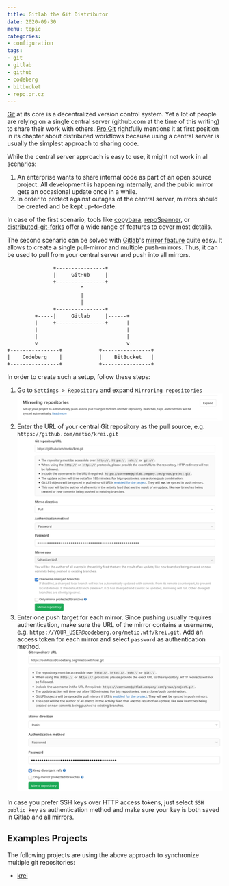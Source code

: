 ```yaml
---
title: Gitlab the Git Distributor
date: 2020-09-30
menu: topic
categories:
- configuration
tags:
- git
- gitlab
- github
- codeberg
- bitbucket
- repo.or.cz
---
```


[Git](https://git-scm.com/) at its core is a decentralized version control system. Yet a lot of people are relying on a single central server (github.com at the time of this writing) to share their work with others. [Pro Git](https://git-scm.com/book/en/v2/Distributed-Git-Distributed-Workflows) rightfully mentions it at first position in its chapter about distributed workflows because using a central server is usually the simplest approach to sharing code.

While the central server approach is easy to use, it might not work in all scenarios:

1. An enterprise wants to share internal code as part of an open source project. All development is happening internally, and the public mirror gets an occasional update once in a while.
2. In order to protect against outages of the central server, mirrors should be created and be kept up-to-date.

In case of the first scenario, tools like [copybara](https://github.com/google/copybara), [repoSpanner](https://github.com/repoSpanner/repoSpanner), or [distributed-git-forks](https://github.com/google/distributed-git-forks) offer a wide range of features to cover most details.

The second scenario can be solved with [Gitlab](https://gitlab.com)'s [mirror feature](https://docs.gitlab.com/ee/user/project/repository/repository_mirroring.html) quite easy. It allows to create a single pull-mirror and multiple push-mirrors. Thus, it can be used to pull from your central server and push into all mirrors.

```
               +----------------+               
               |     GitHub     |               
               +----------------+               
                        ^                       
                        |                       
                        |                       
               +----------------+               
         +-----|     Gitlab     |------+        
         |     +----------------+      |        
         |                             |        
         |                             |        
         v                             v        
+----------------+            +----------------+
|    Codeberg    |            |    BitBucket   |
+----------------+            +----------------+
```

In order to create such a setup, follow these steps:

1. Go to `Settings > Repository` and expand `Mirroring repositories`
   ![Code Flow](/images/gitlab-mirror-settings.png)
2. Enter the URL of your central Git repository as the pull source, e.g. `https://github.com/metio/krei.git`
   ![Code Flow](/images/gitlab-pull-mirror.png)
3. Enter one push target for each mirror. Since pushing usually requires authentication, make sure the URL of the mirror contains a username, e.g. `https://YOUR_USER@codeberg.org/metio.wtf/krei.git`. Add an access token for each mirror and select `password` as authentication method.
   ![Code Flow](/images/gitlab-push-mirror.png)

In case you prefer SSH keys over HTTP access tokens, just select `SSH public key` as authentication method and make sure your key is both saved in Gitlab and all mirrors.

## Examples Projects

The following projects are using the above approach to synchronize multiple git repositories:

- [krei](https://github.com/metio/krei)
